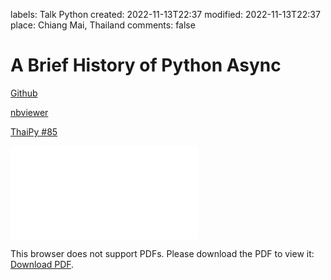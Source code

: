 labels: Talk
        Python
created: 2022-11-13T22:37
modified: 2022-11-13T22:37
place: Chiang Mai, Thailand
comments: false

# A Brief History of Python Async


[Github](https://github.com/nanvel/slides-async)

[nbviewer](https://nbviewer.org/github/nanvel/slides-async/blob/master/async_talk.ipynb)

[ThaiPy #85](https://www.meetup.com/thaipy-bangkok-python-meetup/events/287999572/)

<object data="talk-async-slides.pdf" type="application/pdf" width="800px" height="600px">
    <embed src="talk-async-slides.pdf">
        <p>This browser does not support PDFs. Please download the PDF to view it: <a href="talk-async-slides.pdf">Download PDF</a>.</p>
    </embed>
</object>
